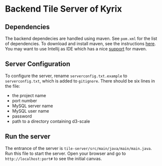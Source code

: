 # Backend Tile Server of Kyrix
## Dependencies
The backend dependecies are handled using maven. See `pom.xml` for the list of dependencies. To download and install maven, see the instructions [here](https://maven.apache.org/guides/getting-started/maven-in-five-minutes.html). You may want to use Intellij as IDE which has a nice [support](https://www.jetbrains.com/help/idea/maven.html) for maven. 

## Server Configuration
To configure the server, rename `serverconfig.txt.example` to `serverconfig.txt`, which is added to `gitignore`. There should be six lines in the file:
* the project name
* port number
* MySQL server name
* MySQL user name
* password
* path to a directory containing d3-scale

## Run the server
The entrance of the server is `tile-server/src/main/java/main/main.java`. Run this file to start the server. Open your browser and go to `http://localhost:port#` to see the initial canvas. 
